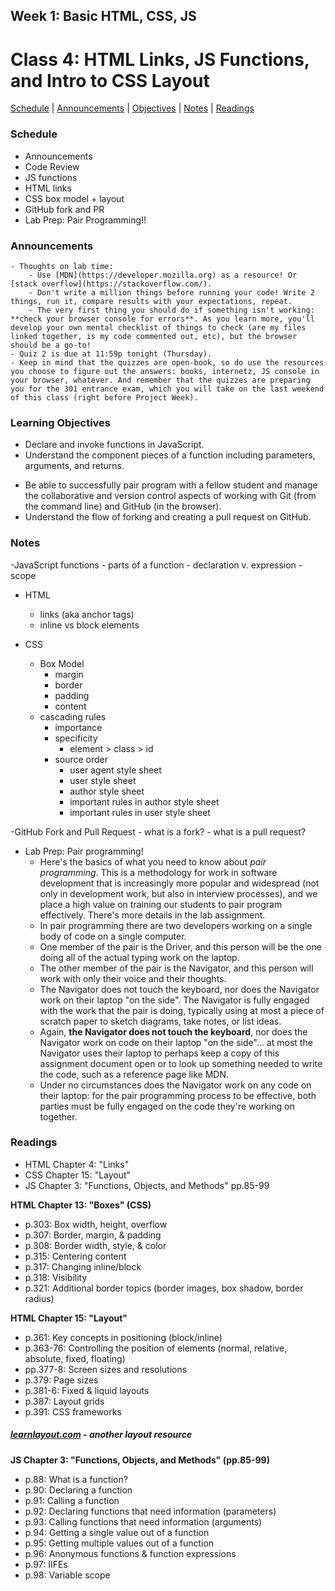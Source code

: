 ## **Week 1: Basic HTML, CSS, JS**
# Class 4: HTML Links, JS Functions, and Intro to CSS Layout

[Schedule](#schedule) | [Announcements](#announcements) | [Objectives](#learning-objectives) | [Notes](#notes) | [Readings](#readings)

### Schedule

- Announcements
- Code Review
- JS functions
- HTML links
- CSS box model + layout
- GitHub fork and PR
- Lab Prep: Pair Programming!!

### Announcements
	- Thoughts on lab time:
		- Use [MDN](https://developer.mozilla.org) as a resource! Or [stack overflow](https://stackoverflow.com/).
		- Don't write a million things before running your code! Write 2 things, run it, compare results with your expectations, repeat.
		- The very first thing you should do if something isn't working: **check your browser console for errors**. As you learn more, you'll develop your own mental checklist of things to check (are my files linked together, is my code commented out, etc), but the browser should be a go-to!
	- Quiz 2 is due at 11:59p tonight (Thursday).
	- Keep in mind that the quizzes are open-book, so do use the resources you choose to figure out the answers: books, internetz, JS console in your browser, whatever. And remember that the quizzes are preparing you for the 301 entrance exam, which you will take on the last weekend of this class (right before Project Week).

### Learning Objectives
- Declare and invoke functions in JavaScript.
- Understand the component pieces of a function including parameters, arguments, and returns.
<!-- - Understand CSS layout principles including block, inline, normal, relative, absolute, float, and fixed. -->
- Be able to successfully pair program with a fellow student and manage the collaborative and version control aspects of working with Git (from the command line) and GitHub (in the browser).
- Understand the flow of forking and creating a pull request on GitHub.

### Notes

-JavaScript functions
	- parts of a function
	- declaration v. expression
	- scope

- HTML
	- links (aka anchor tags)
	- inline vs block elements

- CSS
    - Box Model
		- margin
		- border
		- padding
		- content
	- cascading rules
		- importance
		- specificity
			- element > class > id
		- source order
			- user agent style sheet
			- user style sheet
			- author style sheet
			- important rules in author style sheet
			- important rules in user style sheet

-GitHub Fork and Pull Request
	- what is a fork?
	- what is a pull request?

- Lab Prep: Pair programming!
	- Here's the basics of what you need to know about *pair programming*. This is a methodology for work in software development that is increasingly more popular and widespread (not only in development work, but also in interview processes), and we place a high value on training our students to pair program effectively. There's more details in the lab assignment.
	- In pair programming there are two developers working on a single body of code on a single computer.
	- One member of the pair is the Driver, and this person will be the one doing all of the actual typing work on the laptop.
	- The other member of the pair is the Navigator, and this person will work with only their voice and their thoughts.
	- The Navigator does not touch the keyboard, nor does the Navigator work on their laptop "on the side". The Navigator is fully engaged with the work that the pair is doing, typically using at most a piece of scratch paper to sketch diagrams, take notes, or list ideas.
	- Again, **the Navigator does not touch the keyboard**, nor does the Navigator work on code on their laptop "on the side"... at most the Navigator uses their laptop to perhaps keep a copy of this assignment document open or to look up something needed to write the code, such as a reference page like MDN.
	- Under no circumstances does the Navigator work on any code on their laptop: for the pair programming process to be effective, both parties must be fully engaged on the code they're working on together.

### Readings

- HTML Chapter 4: "Links"
- CSS Chapter 15: "Layout"
- JS Chapter 3: "Functions, Objects, and Methods" pp.85-99

**HTML Chapter 13: "Boxes" (CSS)**

- p.303: Box width, height, overflow
- p.307: Border, margin, & padding
- p.308: Border width, style, & color
- p.315: Centering content
- p.317: Changing inline/block
- p.318: Visibility
- p.321: Additional border topics (border images, box shadow, border radius)

**HTML Chapter 15: "Layout"**

- p.361: Key concepts in positioning (block/inline)
- p.363-76: Controlling the position of elements (normal, relative, absolute, fixed, floating)
- pp.377-8: Screen sizes and resolutions
- p.379: Page sizes
- p.381-6: Fixed & liquid layouts
- p.387: Layout grids
- p.391: CSS frameworks

##### [learnlayout.com](http://learnlayout.com) - another layout resource

**JS Chapter 3: "Functions, Objects, and Methods" (pp.85-99)**

- p.88: What is a function?
- p.90: Declaring a function
- p.91: Calling a function
- p.92: Declaring functions that need information (parameters)
- p.93: Calling functions that need information (arguments)
- p.94: Getting a single value out of a function
- p.95: Getting multiple values out of a function
- p.96: Anonymous functions & function expressions
- p.97: IIFEs
- p.98: Variable scope